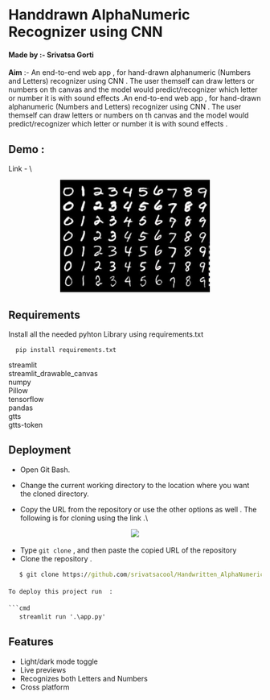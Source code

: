 
# **Handdrawn AlphaNumeric Recognizer using CNN**
#### Made by :- Srivatsa Gorti

**Aim** :- An end-to-end web app , for hand-drawn alphanumeric (Numbers and Letters) recognizer using CNN . The user themself can draw letters or numbers on th canvas and the model would predict/recognizer which letter or number it is with sound effects .An end-to-end web app , for hand-drawn alphanumeric (Numbers and Letters) recognizer using CNN . The user themself can draw letters or numbers on th canvas and the model would predict/recognizer which letter or number it is with sound effects .


## Demo :
Link - \

<div align="center">
    <a href="./">
        <img src="./assests/example1.jpg" width="59%"/>
    </a>
</div>

## Requirements

Install all the needed pyhton Library using requirements.txt 

```
  pip install requirements.txt
```
streamlit\
streamlit_drawable_canvas\
numpy\
Pillow\
tensorflow\
pandas\
gtts\
gtts-token

    
## Deployment



- Open Git Bash.

- Change the current working directory to the location where you want the cloned directory.
- Copy the URL from the repository or use the other options as well . The following is for cloning using the link .\


<p align="center">
  <img src="https://user-images.githubusercontent.com/76219802/212929653-afa0c5e4-cff3-4d3c-9b04-2447d0113473.png" />
</p>


- Type `git clone` , and then paste the copied URL of the repository
- Clone the repository .  

```cmd
   $ git clone https://github.com/srivatsacool/Handwritten_AlphaNumeric_Recognizer_using_CNN

To deploy this project run  :

```cmd
   streamlit run '.\app.py'
```


## Features

- Light/dark mode toggle
- Live previews
- Recognizes both Letters and Numbers
- Cross platform

